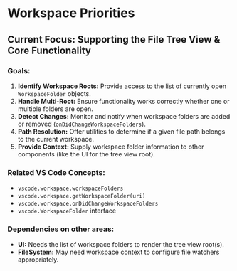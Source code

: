 # Workspace Priorities

## Current Focus: Supporting the File Tree View & Core Functionality

### Goals:

1.  **Identify Workspace Roots:** Provide access to the list of currently open `WorkspaceFolder` objects.
2.  **Handle Multi-Root:** Ensure functionality works correctly whether one or multiple folders are open.
3.  **Detect Changes:** Monitor and notify when workspace folders are added or removed (`onDidChangeWorkspaceFolders`).
4.  **Path Resolution:** Offer utilities to determine if a given file path belongs to the current workspace.
5.  **Provide Context:** Supply workspace folder information to other components (like the UI for the tree view root).

### Related VS Code Concepts:

- `vscode.workspace.workspaceFolders`
- `vscode.workspace.getWorkspaceFolder(uri)`
- `vscode.workspace.onDidChangeWorkspaceFolders`
- `vscode.WorkspaceFolder` interface

### Dependencies on other areas:

- **UI:** Needs the list of workspace folders to render the tree view root(s).
- **FileSystem:** May need workspace context to configure file watchers appropriately.
